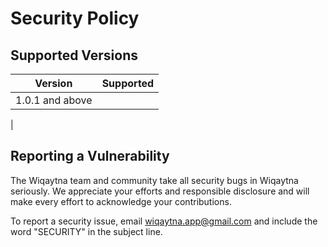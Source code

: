 # Security Policy

## Supported Versions


| Version | Supported          |
| ------- | ------------------ |
| 1.0.1   and  above           |
| 

## Reporting a Vulnerability

The Wiqaytna team and community take all security bugs in Wiqaytna seriously. We appreciate your efforts and responsible disclosure and will make every effort to acknowledge your contributions.

To report a security issue, email wiqaytna.app@gmail.com and include the word "SECURITY" in the subject line.
